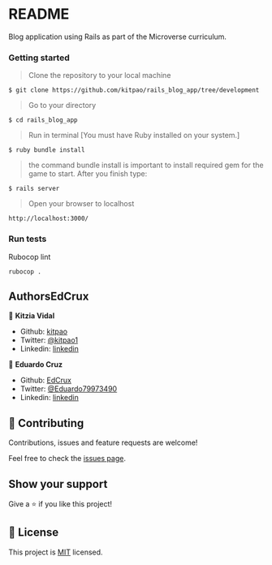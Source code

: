 # README

Blog application using Rails as part of the Microverse curriculum. 

### Getting started

>Clone the repository to your local machine

`$ git clone https://github.com/kitpao/rails_blog_app/tree/development`

>Go to your directory

`$ cd rails_blog_app`

>Run in terminal [You must have Ruby installed on your system.]

`$ ruby bundle install`

>the command bundle install is important to install required gem for the game to start. After you finish type:

`$ rails server`

>Open your browser to localhost

`http://localhost:3000/`

### Run tests

Rubocop lint

`rubocop .`

## AuthorsEdCrux

👤 **Kitzia Vidal**

- Github: [kitpao](https://github.com/kitpao)
- Twitter: [@kitpao1](https://twitter.com/)
- Linkedin: [linkedin](https://www.linkedin.com/in/kitzia-paola-vidal/)

👤 **Eduardo Cruz**

- Github: [EdCrux](https://github.com/EdCrux)
- Twitter: [@Eduardo79973490](https://twitter.com/twitterhandle)
- Linkedin: [linkedin](www.linkedin.com/in/edcrux)

## 🤝 Contributing

Contributions, issues and feature requests are welcome!

Feel free to check the [issues page](issues/).

## Show your support

Give a ⭐️ if you like this project!

## 📝 License

This project is [MIT](lic.url) licensed.